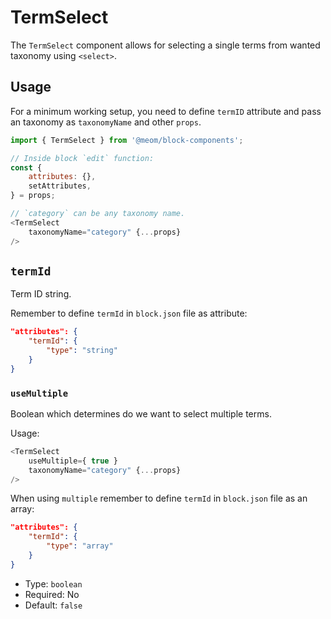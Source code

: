 # TermSelect

The `TermSelect` component allows for selecting a single terms from wanted taxonomy using `<select>`.

## Usage

For a minimum working setup, you need to define `termID` attribute and pass an taxonomy as `taxonomyName` and other `props`.

```js
import { TermSelect } from '@meom/block-components';

// Inside block `edit` function:
const {
    attributes: {},
    setAttributes,
} = props;

// `category` can be any taxonomy name.
<TermSelect
    taxonomyName="category" {...props}
/>
```

## `termId`

Term ID string.

Remember to define `termId` in `block.json` file as attribute:

```json
"attributes": {
    "termId": {
        "type": "string"
    }
}
```

### `useMultiple`

Boolean which determines do we want to select multiple terms.

Usage:

```js
<TermSelect
    useMultiple={ true }
    taxonomyName="category" {...props}
/>
```

When using `multiple` remember to define `termId` in `block.json` file as an array:

```json
"attributes": {
    "termId": {
        "type": "array"
    }
}
```

-   Type: `boolean`
-   Required: No
-   Default: `false`
